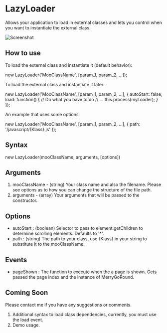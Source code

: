 LazyLoader
==========

Allows your application to load in external classes and lets you control when you want to instantiate the external class.

![Screenshot](http://www.staticdynamic.ca/reol/LazyLoader/icon.png)

How to use
----------

To load the external class and instantiate it (default behavior):

  new LazyLoader('MooClassName', [param_1, param_2, ...]);


To load the external class and instantiate it later:

  new LazyLoader('MooClassName', [param_1, param_2, ...],
  {
    autoStart: false,
    load: function()
    {
      // Do what you have to do
      // ...
      this.process(myLoader);
    }
  });


An example that uses some options:

  new LazyLoader('MooClassName', [param_1, param_2, ...],
  {
    path: '/javascript/{Klass}.js'
  });
  
Syntax
------

  new LazyLoader(mooClassName, arguments, [options])
  
Arguments
---------

  1. mooClassName - (string) Your class name and also the filename.  Please see options as to how you can change the structure of the file path.
  2. arguments - (array) Your arguments that will be passed to the constructor.
  
Options
-------

* autoStart      : (boolean) Selector to pass to element.getChildren to determine scrolling elements. Defaults to '*'.
* path           : (string) The path to your class, use {Klass} in your string to substitute it to the mooClassName.

Events
------

* pageShown : The function to execute when the a page is shown. Gets passed the page index and the instance of MerryGoRound.

Coming Soon
-----------
Please contact me if you have any suggestions or comments.

1. Additional syntax to load class dependencies, currently, you must use the load event.
2. Demo usage.